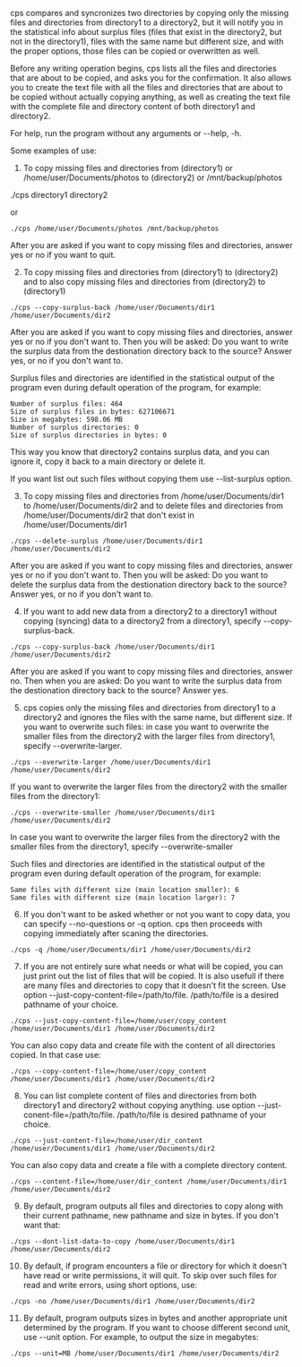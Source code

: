 cps compares and syncronizes two directories by copying only the missing files and directories from directory1 to a directory2, but it will notify you in the statistical info about surplus files
(files that exist in the directory2, but not in the directory1), files with the same name but different size, and with the proper options, those files can be copied or overwritten as well.

Before any writing operation begins, cps lists all the files and directories that are about to be copied, and asks you for the confirmation. It also allows you to create the text file with all the files and 
directories that are about to be copied without actually copying anything, as well as creating the text file with the complete file and directory content of both directory1 and directory2.

For help, run the program without any arguments or --help, -h.

Some examples of use:

1. To copy missing files and directories from (directory1) or /home/user/Documents/photos to (directory2) or /mnt/backup/photos 

./cps directory1 directory2

or
```
./cps /home/user/Documents/photos /mnt/backup/photos
```
After you are asked if you want to copy missing files and directories, answer yes or no if you want to quit.

2. To copy missing files and directories from (directory1) to (directory2) and to also copy missing files and directories from (directory2) to (directory1)
```
./cps --copy-surplus-back /home/user/Documents/dir1 /home/user/Documents/dir2
```
After you are asked if you want to copy missing files and directories, answer yes or no if you don't want to. Then you will be asked: Do you want to write the surplus data from the destionation directory back to the source? 
Answer yes, or no if you don't want to. 

Surplus files and directories are identified in the statistical output of the program even during default operation of the program, for example:
```
Number of surplus files: 464
Size of surplus files in bytes: 627106671
Size in megabytes: 598.06 MB
Number of surplus directories: 0
Size of surplus directories in bytes: 0
```
This way you know that directory2 contains surplus data, and you can ignore it, copy it back to a main directory or delete it.

If you want list out such files without copying them use --list-surplus option.

3. To copy missing files and directories from /home/user/Documents/dir1  to /home/user/Documents/dir2 and to delete files and directories from /home/user/Documents/dir2 that don't exist in /home/user/Documents/dir1
```
./cps --delete-surplus /home/user/Documents/dir1 /home/user/Documents/dir2
```
After you are asked if you want to copy missing files and directories, answer yes or no if you don't want to. Then you will be asked: Do you want to delete the surplus data from the destionation directory back to the source? 
Answer yes, or no if you don't want to.

4. If you want to add new data from a directory2 to a directory1 without copying (syncing) data to a directory2 from a directory1, specify --copy-surplus-back. 
```
./cps --copy-surplus-back /home/user/Documents/dir1 /home/user/Documents/dir2
```
After you are asked if you want to copy missing files and directories, answer no. Then when you are asked: Do you want to write the surplus data from the destionation directory back to the source? Answer yes.

5. cps copies only the missing files and directories from directory1 to a directory2 and ignores the files with the same name, but different size. If you want to overwrite such files: in case you want to overwrite the smaller files from
the directory2 with the larger files from directory1, specify --overwrite-larger. 
```
./cps --overwrite-larger /home/user/Documents/dir1 /home/user/Documents/dir2
```
If you want to overwrite the larger files from the directory2 with the smaller files from the directory1:
```
./cps --overwrite-smaller /home/user/Documents/dir1 /home/user/Documents/dir2
```
In case you want to overwrite the larger files from the directory2 with the smaller files from the directory1, specify --overwrite-smaller

Such files and directories are identified in the statistical output of the program even during default operation of the program, for example:
```
Same files with different size (main location smaller): 6
Same files with different size (main location larger): 7
```
6. If you don't want to be asked whether or not you want to copy data, you can specify --no-questions or -q option. cps then proceeds with copying immediately after scaning the directories.
```
./cps -q /home/user/Documents/dir1 /home/user/Documents/dir2
```
7. If you are not entirely sure what needs or what will be copied, you can just print out the list of files that will be copied. It is also usefull if there are many files and directories to copy that it doesn't fit the screen. Use 
option --just-copy-content-file=/path/to/file. /path/to/file is a desired pathname of your choice.
```
./cps --just-copy-content-file=/home/user/copy_content /home/user/Documents/dir1 /home/user/Documents/dir2
```
You can also copy data and create file with the content of all directories copied. In that case use:
```
./cps --copy-content-file=/home/user/copy_content /home/user/Documents/dir1 /home/user/Documents/dir2
```
8. You can list complete content of files and directories from both directory1 and directory2 without copying anything. use option --just-conent-file=/path/to/file. /path/to/file is desired pathname of your choice.
```
./cps --just-content-file=/home/user/dir_content /home/user/Documents/dir1 /home/user/Documents/dir2
```
You can also copy data and create a file with a complete directory content.
```
./cps --content-file=/home/user/dir_content /home/user/Documents/dir1 /home/user/Documents/dir2
```
9. By default, program outputs all files and directories to copy along with their current pathname, new pathname and size in bytes. If you don't want that:
```
./cps --dont-list-data-to-copy /home/user/Documents/dir1 /home/user/Documents/dir2
```
10. By default, if program encounters a file or directory for which it doesn't have read or write permissions, it will quit. To skip over such files for read and write errors, using short options, use:
```
./cps -no /home/user/Documents/dir1 /home/user/Documents/dir2
```
11. By default, program outputs sizes in bytes and another appropriate unit determined by the program. If you want to choose different second unit, use --unit option. For example, to output the size in megabytes:
```
./cps --unit=MB /home/user/Documents/dir1 /home/user/Documents/dir2
```
